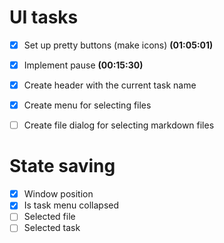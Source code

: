 
# UI tasks

- [x] Set up pretty buttons (make icons) **(01:05:01)**
- [x] Implement pause **(00:15:30)**
- [x] Create header with the current task name
- [x] Create menu for selecting files
- [ ] Create file dialog for selecting markdown files




# State saving

- [x] Window position
- [x] Is task menu collapsed
- [ ] Selected file
- [ ] Selected task
